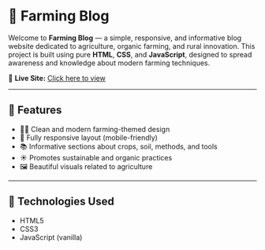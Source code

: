 # 🌾 Farming Blog

Welcome to **Farming Blog** — a simple, responsive, and informative blog website dedicated to agriculture, organic farming, and rural innovation. This project is built using pure **HTML**, **CSS**, and **JavaScript**, designed to spread awareness and knowledge about modern farming techniques.

🔗 **Live Site:** [Click here to view](https://furkan925.github.io/Farming-Blog/)

---

## 📌 Features

- 🧑‍🌾 Clean and modern farming-themed design
- 🌱 Fully responsive layout (mobile-friendly)
- 📚 Informative sections about crops, soil, methods, and tools
- ☀️ Promotes sustainable and organic practices
- 🖼️ Beautiful visuals related to agriculture

---

## 🚀 Technologies Used

- HTML5
- CSS3
- JavaScript (vanilla)

